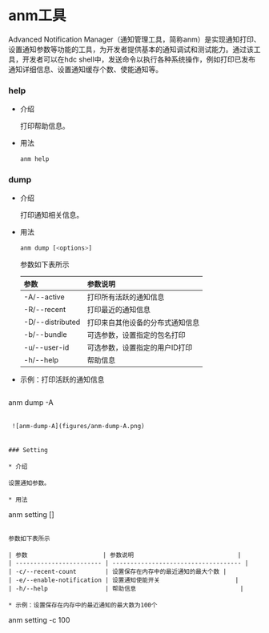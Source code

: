 # anm工具

Advanced Notification Manager（通知管理工具，简称anm）是实现通知打印、设置通知参数等功能的工具，为开发者提供基本的通知调试和测试能力。通过该工具，开发者可以在hdc shell中，发送命令以执行各种系统操作，例如打印已发布通知详细信息、设置通知缓存个数、使能通知等。

### help

* 介绍

  打印帮助信息。

* 用法

  ```bash
  anm help
  ```

### dump

* 介绍

  打印通知相关信息。

* 用法

  ```bash
  anm dump [<options>]
  ```

  参数如下表所示

  | 参数             | 参数说明                         |
  | ---------------- | -------------------------------- |
  | -A/--active      | 打印所有活跃的通知信息           |
  | -R/--recent      | 打印最近的通知信息               |
  | -D/--distributed | 打印来自其他设备的分布式通知信息 |
  | -b/--bundle      | 可选参数，设置指定的包名打印     |
  | -u/--user-id     | 可选参数，设置指定的用户ID打印   |
  | -h/--help        | 帮助信息                         |

* 示例：打印活跃的通知信息

  ```bash
anm dump -A
  ```

   ![anm-dump-A](figures/anm-dump-A.png)


### Setting

* 介绍

  设置通知参数。

* 用法

  ```
  anm setting [<options>]
  ```

  参数如下表所示

  | 参数                     | 参数说明                             |
  | ------------------------ | ------------------------------------ |
  | -c/--recent-count        | 设置保存在内存中的最近通知的最大个数 |
  | -e/--enable-notification | 设置通知使能开关                     |
  | -h/--help                | 帮助信息                             |

* 示例：设置保存在内存中的最近通知的最大数为100个

  ```
  anm setting -c 100
  ```
